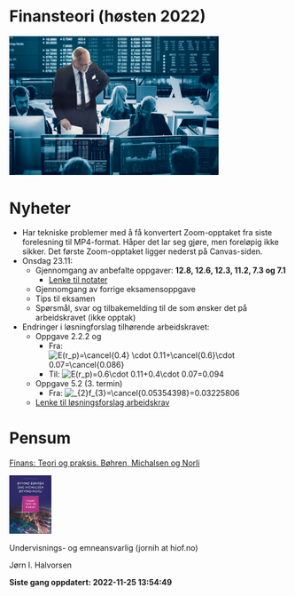 
<!-- README.md is generated from README.Rmd. Please edit that file -->

# Finansteori (høsten 2022)

<img src="man/figures/01_finans.jpg" width="75%" />

# Nyheter

-   Har tekniske problemer med å få konvertert Zoom-opptaket fra siste
    forelesning til MP4-format. Håper det lar seg gjøre, men foreløpig
    ikke sikker. Det første Zoom-opptaket ligger nederst på
    Canvas-siden.
-   Onsdag 23.11:
    -   Gjennomgang av anbefalte oppgaver: **12.8, 12.6, 12.3, 11.2, 7.3
        og 7.1**
        -   [Lenke til
            notater](https://github.com/joernih/SFB30820Finansteori/blob/main/inst/forelesningsnotater/anb_oppg.pdf)
    -   Gjennomgang av forrige eksamensoppgave
    -   Tips til eksamen
    -   Spørsmål, svar og tilbakemelding til de som ønsker det på
        arbeidskravet (ikke opptak)
-   Endringer i løsningforslag tilhørende arbeidskravet:
    -   Oppgave 2.2.2 og  
        - Fra:
        ![E(r_p)=\cancel{0.4} \cdot 0.11+\cancel{0.6}\cdot 0.07=\cancel{0.086}](https://latex.codecogs.com/png.image?%5Cdpi%7B110%7D&space;%5Cbg_white&space;E%28r_p%29%3D%5Ccancel%7B0.4%7D%20%5Ccdot%200.11%2B%5Ccancel%7B0.6%7D%5Ccdot%200.07%3D%5Ccancel%7B0.086%7D "E(r_p)=\cancel{0.4} \cdot 0.11+\cancel{0.6}\cdot 0.07=\cancel{0.086}")
        -   Til:
            ![E(r_p)=0.6\cdot 0.11+0.4\cdot 0.07=0.094](https://latex.codecogs.com/png.image?%5Cdpi%7B110%7D&space;%5Cbg_white&space;E%28r_p%29%3D0.6%5Ccdot%200.11%2B0.4%5Ccdot%200.07%3D0.094 "E(r_p)=0.6\cdot 0.11+0.4\cdot 0.07=0.094")
    -   Oppgave 5.2 (3. termin)
        -   Fra:
            ![\_{2}f\_{3}=\cancel{0.05354398}=0.03225806](https://latex.codecogs.com/png.image?%5Cdpi%7B110%7D&space;%5Cbg_white&space;_%7B2%7Df_%7B3%7D%3D%5Ccancel%7B0.05354398%7D%3D0.03225806 "_{2}f_{3}=\cancel{0.05354398}=0.03225806")
    -   [Lenke til løsningsforslag
        arbeidskrav](https://github.com/joernih/SFB30820Finansteori/blob/main/inst/arbeidskrav/Finansteori%20(SFB30820)%2C%20H%C3%B8sten%202022_losningsforslag.pdf)
        <br>

# Pensum

[Finans: Teori og praksis. Bøhren, Michalsen og
Norli](https://www.fagbokforlaget.no/Finans-Teori-og-praksis/I9788245022193)

<img src="man/figures/pensum.jpg" width="15%" />

Undervisnings- og emneansvarlig (jornih at hiof.no)

Jørn I. Halvorsen

**Siste gang oppdatert: 2022-11-25 13:54:49**
